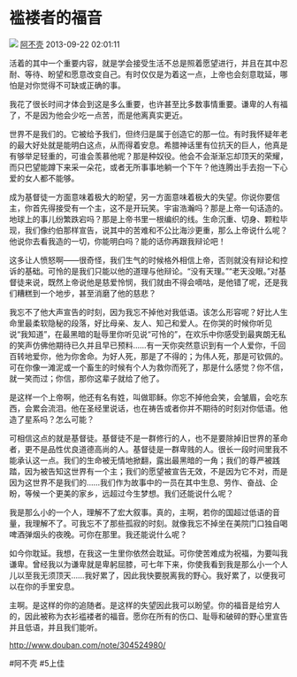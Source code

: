 # 褴褛者的福音

![](../images/670image_19304.jpeg)
  [阿不壳](http://www.douban.com/people/nelavan/) 2013-09-22 02:01:11

活着的其中一个重要内容，就是学会接受生活不总是照着愿望进行，并且在其中忍耐、等待、盼望和愿意改变自己。有时仅仅是为着这一点，上帝也会刻意耽延，哪怕是对你觉得不可缺或正确的事。

我花了很长时间才体会到这是多么重要，也许甚至比多数事情重要。谦卑的人有福了，不是因为他会少吃一点苦，而是他离真实更近。

世界不是我们的。它被给予我们，但终归是属于创造它的那一位。有时我怀疑年老的最大好处就是能明白这点，从而得着安息。希腊神话里有位抗天的巨人，他真是有够举足轻重的，可谁会羡慕他呢？那是种奴役。他会不会渐渐忘却顶天的荣耀，而只巴望能蹲下来采一朵花，或者无所事事地躺一个下午？他连腾出手去抱一下心爱的女人都不能够。

成为基督徒一方面意味着极大的盼望，另一方面意味着极大的失望。你说你要信主，你首先得接受有一个主，这不是开玩笑。宇宙浩瀚吗？那是上帝一句话造的。地球上的事儿纷繁跌宕吗？那是上帝书里一根编织的线。生命沉重、切身、颗粒毕现，我们像约伯那样宣告，说其中的苦难和不公比海沙更重，那么上帝说什么呢？他说你去看我造的一切，你能明白吗？能的话你再跟我辩论吧！

这多让人愤怒啊——很奇怪，我们生气的时候格外相信上帝，否则就没有辩论和控诉的基础。可怜的是我们只能以他的道理与他辩论。“没有天理。”“老天没眼。”对基督徒来说，既然上帝说他是慈爱怜悯，我们就由不得会嘀咕，是他错了呢，还是我们糟糕到一个地步，甚至消磨了他的慈悲？

我忘不了他大声宣告的时刻，因为我忘不掉他对我低语。该怎么形容呢？好比人生命里最柔软隐秘的段落，好比母亲、友人、知己和爱人。在你哭的时候你听见说“我知道”，在最黑暗的耻辱里你听见说“可怜的”，在欢乐中你感受到最爽朗无私的笑声仿佛他期待已久并且早已预料……有一天你突然意识到有一个人爱你，千回百转地爱你，他为你舍命。为好人死，那是了不得的；为伟人死，那是可钦佩的。可在你像一滩泥或一个畜生的时候有个人为救你而死了，那是什么感觉？你不信，就一笑而过；你信，那你这辈子就给了他了。

是这样一个上帝啊，他还有名有姓，叫做耶稣。你忘不掉他会笑，会皱眉，会吃东西，会累会流泪。他在圣经里说话，也在祷告或者你并不期待的时刻对你低语。他造了星系吗？怎么可能？

可相信这点的就是基督徒。基督徒不是一群修行的人，也不是要除掉旧世界的革命者，更不是品性优良道德高尚的人。基督徒是一群卑贱的人。很长一段时间里我不能承认这一点。我们的生命被无情地掀翻，露出最黑暗的一角；我们的尊严被践踏，因为被告知这世界有一个主；我们的愿望被宣告无效，不是因为它不对，而是因为这世界不是我们的……我们作为故事中的一员在其中生息、劳作、奋战、企盼，等候一个更美的家乡，远超过今生梦想。我们还能说什么呢？

我是那么小的一个人，理解不了宏大叙事。真的，主啊，若你的国超过低语的音量，我理解不了。可我忘不了那些孤寂的时刻。就像我忘不掉坐在美院门口独自喝啤酒弹烟头的夜晚。可你在那里。我还能说什么呢？

如今你耽延。我想，在我这一生里你依然会耽延。可你使苦难成为祝福，为要叫我谦卑。曾经我以为谦卑就是卑躬屈膝，可七年下来，你使我看到我是那么小一个人儿以至我无须顶天……我好累了，因此我快要脱离我的野心。我好累了，以便我可以在你的手里安息。

主啊。是这样的你的追随者。是这样的失望因此我可以盼望。你的福音是给穷人的，因此被称为衣衫褴褛者的福音。愿你在所有的伤口、耻辱和破碎的野心里宣告并且低语，并且我们能听。

http://www.douban.com/note/304524980/

#阿不壳 #5上佳